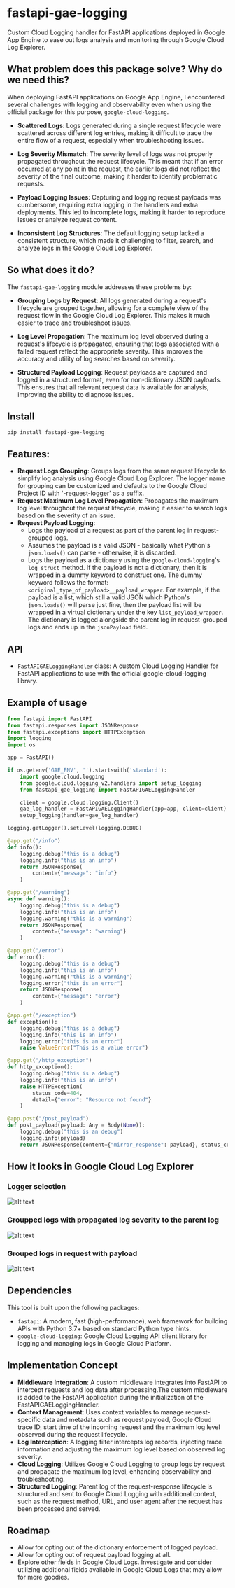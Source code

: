 # fastapi-gae-logging
Custom Cloud Logging handler for FastAPI applications deployed in Google App Engine to ease out logs analysis and monitoring through Google Cloud Log Explorer.

## What problem does this package solve? Why do we need this?
When deploying FastAPI applications on Google App Engine, I encountered several challenges with logging and observability even when using the official package for this purpose, `google-cloud-logging`.

- **Scattered Logs**: Logs generated during a single request lifecycle were scattered across different log entries, making it difficult to trace the entire flow of a request, especially when troubleshooting issues.

- **Log Severity Mismatch**: The severity level of logs was not properly propagated throughout the request lifecycle. This meant that if an error occurred at any point in the request, the earlier logs did not reflect the severity of the final outcome, making it harder to identify problematic requests.

- **Payload Logging Issues**: Capturing and logging request payloads was cumbersome, requiring extra logging in the handlers and extra deployments. This led to incomplete logs, making it harder to reproduce issues or analyze request content.

- **Inconsistent Log Structures**: The default logging setup lacked a consistent structure, which made it challenging to filter, search, and analyze logs in the Google Cloud Log Explorer.

## So what does it do? 
The `fastapi-gae-logging` module addresses these problems by:

- **Grouping Logs by Request**: All logs generated during a request's lifecycle are grouped together, allowing for a complete view of the request flow in the Google Cloud Log Explorer. This makes it much easier to trace and troubleshoot issues.

- **Log Level Propagation**: The maximum log level observed during a request's lifecycle is propagated, ensuring that logs associated with a failed request reflect the appropriate severity. This improves the accuracy and utility of log searches based on severity.

- **Structured Payload Logging**: Request payloads are captured and logged in a structured format, even for non-dictionary JSON payloads. This ensures that all relevant request data is available for analysis, improving the ability to diagnose issues.


## Install
`pip install fastapi-gae-logging`

## Features:

- **Request Logs Grouping**: Groups logs from the same request lifecycle to simplify log analysis using Google Cloud Log Explorer. The logger name for grouping can be customized and defaults to the Google Cloud Project ID with '-request-logger' as a suffix.
- **Request Maximum Log Level Propagation**: Propagates the maximum log level throughout the request lifecycle, making it easier to search logs based on the severity of an issue.
- **Request Payload Logging**:
    - Logs the payload of a request as part of the parent log in request-grouped logs.
    - Assumes the payload is a valid JSON - basically what Python's `json.loads()` can parse - otherwise, it is discarded.
    - Logs the payload as a dictionary using the `google-cloud-logging`'s `log_struct` method. If the payload is not a dictionary, then it is wrapped in a dummy keyword to construct one. The dummy keyword follows the format: `<original_type_of_payload>__payload_wrapper`. For example, if the payload is a list, which still a valid JSON which Python's `json.loads()` will parse just fine, then the payload list will be wrapped in a virtual dictionary under the key `list_payload_wrapper`. The dictionary is logged alongside the parent log in request-grouped logs and ends up in the `jsonPayload` field.


## API

- `FastAPIGAELoggingHandler` class: A custom Cloud Logging Handler for FastAPI applications to use with the official google-cloud-logging library.


## Example of usage

```python
from fastapi import FastAPI
from fastapi.responses import JSONResponse
from fastapi.exceptions import HTTPException
import logging
import os

app = FastAPI()

if os.getenv('GAE_ENV', '').startswith('standard'):
    import google.cloud.logging
    from google.cloud.logging_v2.handlers import setup_logging
    from fastapi_gae_logging import FastAPIGAELoggingHandler

    client = google.cloud.logging.Client()
    gae_log_handler = FastAPIGAELoggingHandler(app=app, client=client)
    setup_logging(handler=gae_log_handler)

logging.getLogger().setLevel(logging.DEBUG)

@app.get("/info")
def info():
    logging.debug("this is a debug")
    logging.info("this is an info")
    return JSONResponse(
        content={"message": "info"}
    )

@app.get("/warning")
async def warning():
    logging.debug("this is a debug")
    logging.info("this is an info")
    logging.warning("this is a warning")
    return JSONResponse(
        content={"message": "warning"}
    )

@app.get("/error")
def error():
    logging.debug("this is a debug")
    logging.info("this is an info")
    logging.warning("this is a warning")
    logging.error("this is an error")
    return JSONResponse(
        content={"message": "error"}
    )

@app.get("/exception")
def exception():
    logging.debug("this is a debug")
    logging.info("this is an info")
    logging.error("this is an error")
    raise ValueError("This is a value error")

@app.get("/http_exception")
def http_exception():
    logging.debug("this is a debug")
    logging.info("this is an info")
    raise HTTPException(
        status_code=404,
        detail={"error": "Resource not found"}
    )

@app.post("/post_payload")
def post_payload(payload: Any = Body(None)):
    logging.debug("this is an debug")
    logging.info(payload)
    return JSONResponse(content={"mirror_response": payload}, status_code=200)

```

## How it looks in Google Cloud Log Explorer

### Logger selection
![alt text](<logger_selection.jpg>)

### Groupped logs with propagated log severity to the parent log

![alt text](<groupped_logs.jpg>)

### Grouped logs in request with payload
![alt text](<request_with_payload.jpg>)

## Dependencies
This tool is built upon the following packages:

- `fastapi`: A modern, fast (high-performance), web framework for building APIs with Python 3.7+ based on standard Python type hints.
- `google-cloud-logging`: Google Cloud Logging API client library for logging and managing logs in Google Cloud Platform.


## Implementation Concept
- **Middleware Integration**: A custom middleware integrates into FastAPI to intercept requests and log data after processing.The custom middleware is added to the FastAPI application during the initialization of the FastAPIGAELoggingHandler.
- **Context Management**: Uses context variables to manage request-specific data and metadata such as request payload, Google Cloud trace ID, start time of the incoming request and the maximum log level observed during the request lifecycle.
- **Log Interception**: A logging filter intercepts log records, injecting trace information and adjusting the maximum log level based on observed log severity.
- **Cloud Logging**: Utilizes Google Cloud Logging to group logs by request and propagate the maximum log level, enhancing observability and troubleshooting.
- **Structured Logging**: Parent log of the request-response lifecycle is structured and sent to Google Cloud Logging with additional context, such as the request method, URL, and user agent after the request has been processed and served.


## Roadmap
- Allow for opting out of the dictionary enforcement of logged payload.
- Allow for opting out of request payload logging at all.
- Explore other fields in Google Cloud Logs. Investigate and consider utilizing additional fields available in Google Cloud Logs that may allow for more goodies.
